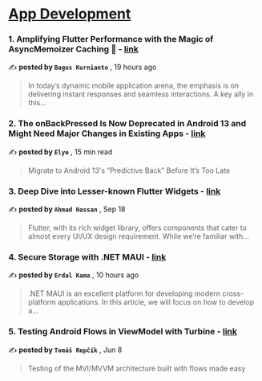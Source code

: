 
<h1><a href=https://medium.com/tag/mobile-app-development/recommended target="_blank" rel="noopener noreferrer">App Development</a></h1>
<h3>1. Amplifying Flutter Performance with the Magic of AsyncMemoizer Caching 📲 - <a href=https://medium.com/@baguskto/amplifying-flutter-performance-with-the-magic-of-asyncmemoizer-caching-b950e421a949?source=tag_recommended_feed---------0-84----------mobile_app_development----------49f42805_9f13_4191_9209_5aab7d313de1------- target="_blank" rel="noopener noreferrer">link</a></h3>

✍️ **posted by `Bagus Kurnianto`** <date> , 19 hours ago</date>

<blockquote>In today’s dynamic mobile application arena, the emphasis is on delivering instant responses and seamless interactions. A key ally in this…</blockquote>

<h3>2. The onBackPressed Is Now Deprecated in Android 13 and Might Need Major Changes in Existing Apps - <a href=https://medium.com/mobile-app-development-publication/migrate-to-android-13-predictive-back-soon-before-its-too-late-e1e1723f392?source=tag_recommended_feed---------1-107----------mobile_app_development----------49f42805_9f13_4191_9209_5aab7d313de1------- target="_blank" rel="noopener noreferrer">link</a></h3>

✍️ **posted by `Elye`** <date> , 15 min read</date>

<blockquote>Migrate to Android 13's “Predictive Back” Before It’s Too Late</blockquote>

<h3>3. Deep Dive into Lesser-known Flutter Widgets - <a href=https://medium.com/stackademic/deep-dive-into-lesser-known-flutter-widgets-cdd76e25c7da?source=tag_recommended_feed---------2-85----------mobile_app_development----------49f42805_9f13_4191_9209_5aab7d313de1------- target="_blank" rel="noopener noreferrer">link</a></h3>

✍️ **posted by `Ahmad Hassan`** <date> , Sep 18</date>

<blockquote>Flutter, with its rich widget library, offers components that cater to almost every UI/UX design requirement. While we’re familiar with…</blockquote>

<h3>4. Secure Storage with .NET MAUI - <a href=https://medium.com/@erdalkama/secure-storage-with-net-maui-402aa7774a95?source=tag_recommended_feed---------3-84----------mobile_app_development----------49f42805_9f13_4191_9209_5aab7d313de1------- target="_blank" rel="noopener noreferrer">link</a></h3>

✍️ **posted by `Erdal Kama`** <date> , 10 hours ago</date>

<blockquote>.NET MAUI is an excellent platform for developing modern cross-platform applications. In this article, we will focus on how to develop a…</blockquote>

<h3>5. Testing Android Flows in ViewModel with Turbine - <a href=https://medium.com/proandroiddev/testing-android-flows-in-viewmodel-with-turbine-ea9bae7e811a?source=tag_recommended_feed---------4-107----------mobile_app_development----------49f42805_9f13_4191_9209_5aab7d313de1------- target="_blank" rel="noopener noreferrer">link</a></h3>

✍️ **posted by `Tomáš Repčík`** <date> , Jun 8</date>

<blockquote>Testing of the MVI/MVVM architecture built with flows made easy</blockquote>

